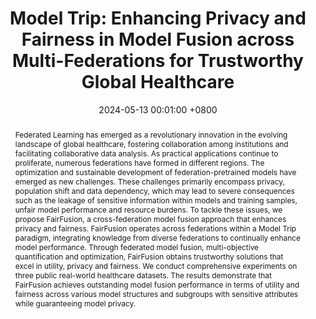 ---
title: "Model Trip: Enhancing Privacy and Fairness in Model Fusion across Multi-Federations for Trustworthy Global Healthcare"
date: 2024-05-13 00:01:00 +0800
selected: true
pub: "ICDE'24, CCF-A"
pub_last: ' <span class="badge badge-pill badge-publication badge-danger">Oral</span>'
pub_date: "(2024)"
abstract: >-
  Federated Learning has emerged as a revolutionary innovation in the evolving landscape of global healthcare, fostering collaboration among institutions and facilitating collaborative data analysis. As practical applications continue to proliferate, numerous federations have formed in different regions. The optimization and sustainable development of federation-pretrained models have emerged as new challenges. These challenges primarily encompass privacy, population shift and data dependency, which may lead to severe consequences such as the leakage of sensitive information within models and training samples, unfair model performance and resource burdens. To tackle these issues, we propose FairFusion, a cross-federation model fusion approach that enhances privacy and fairness. FairFusion operates across federations within a Model Trip paradigm, integrating knowledge from diverse federations to continually enhance model performance. Through federated model fusion, multi-objective quantification and optimization, FairFusion obtains trustworthy solutions that excel in utility, privacy and fairness. We conduct comprehensive experiments on three public real-world healthcare datasets. The results demonstrate that FairFusion achieves outstanding model fusion performance in terms of utility and fairness across various model structures and subgroups with sensitive attributes while guaranteeing model privacy.
cover: /assets/images/covers/chen2024modeltrip.png
authors:
  - Qian Chen
  - Yiqiang Chen†
  - Bingjie Yan
  - Xinlong Jiang
  - Xiaojin Zhang
  - Yan Kang
  - Teng Zhang
  - Wuliang Huang
  - Chenlong Gao
  - Lixin Fan
  - Qiang Yang
links:
  Paper: https://ieeexplore.ieee.org/abstract/document/10597838/
  Bib: bib/chen2024modeltrip.txt
  Code: https://github.com/beiyuouo/ModelTrip
---